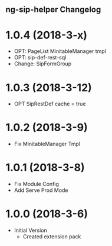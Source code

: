 ## ng-sip-helper Changelog
# 1.0.4 (2018-3-x)

* OPT: PageList MinitableManager tmpl
* OPT: sip-def-rest-sql
* Change: SipFormGroup

# 1.0.3 (2018-3-12)

* OPT SipRestDef cache = true

# 1.0.2 (2018-3-9)

* Fix MinitableManager Tmpl

# 1.0.1 (2018-3-8)

* Fix Module Config
* Add Serve Prod Mode

# 1.0.0 (2018-3-6)

* Initial Version
  * Created extension pack
